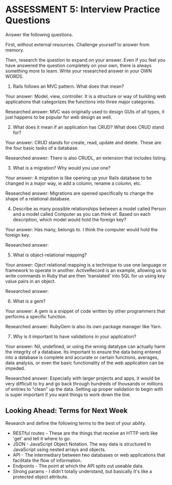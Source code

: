# ASSESSMENT 5: Interview Practice Questions
Answer the following questions.

First, without external resources. Challenge yourself to answer from memory.

Then, research the question to expand on your answer. Even if you feel you have answered the question completely on your own, there is always something more to learn. Write your researched answer in your OWN WORDS.

1. Rails follows an MVC pattern. What does that mean?

  Your answer: Model, view, controller. It is a structure or way of building web applications that categorizes the functions into three major categories. 

  Researched answer: MVC was originally used to design GUIs of all types, it just happens to be popular for web design as well. 



2. What does it mean if an application has CRUD? What does CRUD stand for?

  Your answer: CRUD stands for create, read, update and delete. These are the four basic tasks of a database. 

  Researched answer: There is also CRUDL, an extension that includes listing. 



3. What is a migration? Why would you use one?

  Your answer: A migration is like opening up your Rails database to be changed in a major way, ie add a column, rename a column, etc. 

  Researched answer: Migrations are opened specifically to change the shape of a relational database. 



4. Describe as many possible relationships between a model called Person and a model called Computer as you can think of. Based on each description, which model would hold the foreign key?

  Your answer: Has many, belongs to. I think the computer would hold the foreign key. 

  Researched answer:



5. What is object-relational mapping?

  Your answer: Oject relational mapping is a technique to use one language or framework to operate in another. ActiveRecord is an example, allowing us to write commands in Ruby that are then 'translated' into SQL for us using key value pairs in an object. 

  Researched answer:



6. What is a gem?

  Your answer: A gem is a snippet of code written by other programmers that performs a specific function. 

  Researched answer: RubyGem is also its own package manager like Yarn. 



7. Why is it important to have validations in your application?

  Your answer: Nil, undefined, or using the wrong datatype can actually harm the integrity of a database. Its important to ensure the data being entered into a database is complete and accurate or certain functions, averages, data analysis, or even the basic functionality of the web application can be impeded. 

  Researched answer: Especially with larger projects and apps, it would be very difficult to try and go back through hundreds of thousands or millions of entries to "clean" up the data. Setting up proper validation to begin with is super important if you want things to work down the line. 



## Looking Ahead: Terms for Next Week

Research and define the following terms to the best of your ability.
- RESTful routes - These are the things that receive an HTTP verb like 'get' and tell it where to go. 
- JSON - JavaScript Object Notation. The way data is structured in JavaScript using nested arrays and objects. 
- API - The intermediary between two databases or web applications that facilitate the flow of information. 
- Endpoints - The point at which the API spits out useable data. 
- Strong params - I didn't totally understand, but basically it's like a protected object attribute. 
